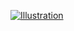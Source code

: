 <a href="https://brokenhand.itch.io/void-spiral" target="_blank">![Illustration](https://img.itch.zone/aW1nLzE5NjgwNzEwLnBuZw==/original/q%2B9FsB.png)</a>
